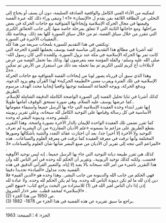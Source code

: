 ------------------------------------------------------------------------

لتمكينه من الأداء الفني الكامل والواقعية الصادقة السليمة، دون أن يسف أو
يحتاج إلى التخلي عن النظافة اللائقة بفن يقدم ل «الإنسان» «1» ! وتبقى
وراء ذلك كله عبرة القصة وقيمتها في مجال الحركة الإسلامية وإيحاءاتها
المتوافية مع حاجات الحركة في بعض مراحلها. ومع حاجاتها الثابتة التي لا
تتعلق بمرحلة خاصة منها. إلى جانب الحقائق الكبرى التي تتقرر من خلال سياق
القصة، ثم من خلال سياق السورة كلها بعد ذلك. وبخاصة تلك التعقيبات الأخيرة
في السورة..  
ونكتفي في هذا التقديم للسورة بلمحات سريعة من هذا كله:  
لقد أشرنا في مطالع هذا التقديم إلى مناسبة قصة يوسف بجملتها للفترة الحرجة
التي كانت تمر بها الحركة الإسلامية في مكة عند نزول السورة، وللشدة التي
كان رسول الله- صلى الله عليه وسلم- والقلة المؤمنة معه يتعرضون لها. وذلك
بما تحمل القصة من عرض لابتلاءات أخ كريم للنبي الكريم ثم بما تحمله بعد
ذلك من استفزاز من الأرض ثم تمكين «2» .  
وهذا الذي سبق أن قررناه يصور لونا من إيحاءات القصة المتوافية مع حاجات
الحركة الإسلامية في تلك الفترة ويقرب معنى «الطبيعة الحركية» لهذا القرآن
وهو يزود الدعوة، ويدفع الحركة، ويوجه الجماعة المسلمة توجيها واقعيا
إيجابيا محدد الهدف مرسوم الطريق.  
كذلك أشرنا في ثنايا تحليل القصة إلى الصورة الواضحة الكاملة الدقيقة
الشاملة للإسلام، كما عرضها يوسف عليه السلام. وهي صورة تستحق الوقوف
أمامها طويلا..  
إنها تقرر ابتداء وحدة العقيدة الإسلامية التي جاء بها الرسل جميعا
واستيفاء مقوماتها الأساسية في كل رسالة وقيامها على التوحيد الكامل لله
سبحانه، وعلى تقرير ربوبيته للبشر وحده، ودينونة البشر له وحده..  
كما تقرر تضمن تلك العقيدة الواحدة للإيمان بالدار الآخرة بصورة واضحة.
وهذا التقرير يقطع الطريق على مزاعم ما يسمونه «علم الأديان المقارن» من أن
البشرية لم تعرف التوحيد ولا الآخرة إلا أخيرا جدا، بعد أن اجتازت عقائد
التعدد والتثنية بأشكالها وصورها المختلفة وأنها ترقت في معرفة العقيدة كما
ترقت في معرفة العلوم والصناعات.. هذه المزاعم التي تتجه إلى تقرير أن
الأديان من صنع البشر شأنها شأن العلوم والصناعات «3» .  
كذلك هي تقرر طبيعة ديانة التوحيد التي جاء بها الرسل جميعا.. إنه ليس
توحيد الألوهية فحسب. ولكنه كذلك توحيد الربوبية.. وتقرير أن الحكم لله
وحده في أمر الناس كله وأن هذا التقرير ناشىء من أمر الله سبحانه بألا يعبد
إلا إياه. والتعبير القرآني الدقيق في هذه القضية يحدد مدلول «العبادة»
تحديدا دقيقا.  
فهي الحكم من جانب الله والدينونة من جانب البشر.. وهذا وحده هو «الدين
القيم» فلا دين إذن لله ما لم تكن دينونة الناس لله وحده، وما لم يكن الحكم
لله وحده. ولا عبادة لله إذن إذا دان الناس لغير الله في (1) للاستزادة من
البحث يراجع كتاب: «منهج الفن الإسلامي» لمحمد قطب. نشر «دار الشروق» .  
(2) ص 1950 من هذا الجزء.  
(3) يراجع ما سبق تقريره عن هذه القضية في هذا الجزء ص 1878- 1882.

------------------------------------------------------------------------

الجزء: 4 ¦ الصفحة: 1963
